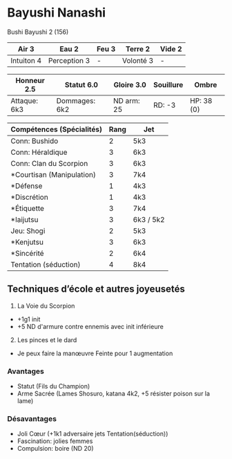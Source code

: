 # Bayushi Nanashi

Bushi Bayushi 2 (156)

| **Air** 3     | **Eau** 2     | **Feu** 3     | **Terre** 2   | **Vide** 2
| ------------- | ------------- | ------------- | ------------- | -------------
| Intuiton 4    | Perception 3  | -             | Volonté 3     | -

| Honneur  2.5  | Statut  6.0   | Gloire 3.0    | Souillure     | Ombre
| ------------- | ------------- | ------------- | ------------- | -------------
| Attaque: 6k3  | Dommages: 6k2 | ND arm: 25    | RD: -3        | HP: 38 (0)

| Compétences (Spécialités)                     | Rang  | Jet
| --------------------------------------------- | ----- | -------
| Conn: Bushido                                 | 2     | 5k3
| Conn: Héraldique                              | 3     | 6k3
| Conn: Clan du Scorpion                        | 3     | 6k3
| *Courtisan (Manipulation)                     | 3     | 7k4
| *Défense                                      | 1     | 4k3
| *Discrétion                                   | 1     | 4k3
| *Étiquette                                    | 3     | 7k4
| *Iaijutsu                                     | 3     | 6k3 / 5k2
| Jeu: Shogi                                    | 2     | 5k3
| *Kenjutsu                                     | 3     | 6k3
| *Sincérité                                    | 2     | 6k4
| Tentation (séduction)                         | 4     | 8k4



## Techniques d’école et autres joyeusetés

1. La Voie du Scorpion
  - +1g1 init
  - +5 ND d'armure contre ennemis avec init inférieure
2. Les pinces et le dard
  - Je peux faire la manœuvre Feinte pour 1 augmentation
  
### Avantages
* Statut (Fils du Champion)
* Arme Sacrée (Lames Shosuro, katana 4k2, +5 résister poison sur la lame)

### Désavantages
* Joli Cœur (+1k1 adversaire jets Tentation(séduction))
* Fascination: jolies femmes
* Compulsion: boire (ND 20)